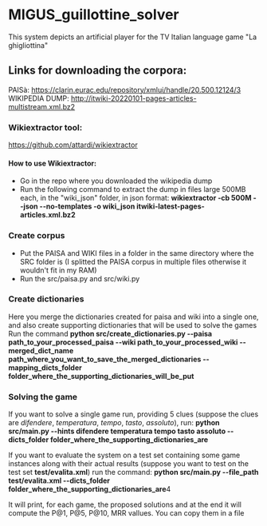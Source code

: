 # MIGUS_guillottine_solver
This system depicts an artificial player for the TV Italian language game "La ghigliottina"
<br>
## Links for downloading the corpora: 
PAISà: https://clarin.eurac.edu/repository/xmlui/handle/20.500.12124/3
WIKIPEDIA DUMP: http://itwiki-20220101-pages-articles-multistream.xml.bz2

### Wikiextractor tool: 
https://github.com/attardi/wikiextractor

#### How to use Wikiextractor:
- Go in the repo where you downloaded the wikipedia dump
- Run the following command to extract the dump in files large 500MB each, in the "wiki_json" folder, in json format: **wikiextractor -cb 500M --json --no-templates -o wiki_json itwiki-latest-pages-articles.xml.bz2**

### Create corpus
- Put the PAISA and WIKI files in a folder in the same directory where the SRC folder is (I splitted the PAISA corpus in multiple files otherwise it wouldn't fit in my RAM)
- Run the src/paisa.py and src/wiki.py

### Create dictionaries
Here you merge the dictionaries created for paisa and wiki into a single one, and also create supporting dictionaries that will be used to solve the games <br>
Run the command **python src/create_dictionaries.py --paisa path_to_your_processed_paisa --wiki path_to_your_processed_wiki --merged_dict_name path_where_you_want_to_save_the_merged_dictionaries --mapping_dicts_folder folder_where_the_supporting_dictionaries_will_be_put**

### Solving the game
If you want to solve a single game run, providing 5 clues (suppose the clues are _difendere_, _temperatura_, _tempo_, _tasto_, _assoluto_), run:
**python src/main.py --hints difendere temperatura tempo tasto assoluto --dicts_folder folder_where_the_supporting_dictionaries_are**

If you want to evaluate the system on a test set containing some game instances along with their actual results (suppose you want to test on the test set **test/evalita.xml**) run the command: **python src/main.py --file_path test/evalita.xml --dicts_folder folder_where_the_supporting_dictionaries_are**4

It will print, for each game, the proposed solutions and at the end it will compute the P@1, P@5, P@10, MRR vallues. You can copy them in a file

